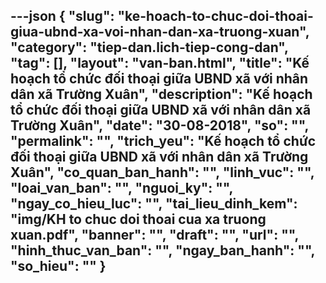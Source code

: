 ---json
{
    "slug": "ke-hoach-to-chuc-doi-thoai-giua-ubnd-xa-voi-nhan-dan-xa-truong-xuan",
    "category": "tiep-dan.lich-tiep-cong-dan",
    "tag": [],
    "layout": "van-ban.html",
    "title": "Kế hoạch tổ chức đối thoại giữa UBND xã với nhân dân xã Trường Xuân",
    "description": "Kế hoạch tổ chức đối thoại giữa UBND xã với nhân dân xã Trường Xuân",
    "date": "30-08-2018",
    "so": "",
    "permalink": "",
    "trich_yeu": "Kế hoạch tổ chức đối thoại giữa UBND xã với nhân dân xã Trường Xuân",
    "co_quan_ban_hanh": "",
    "linh_vuc": "",
    "loai_van_ban": "",
    "nguoi_ky": "",
    "ngay_co_hieu_luc": "",
    "tai_lieu_dinh_kem": "img/KH to chuc doi thoai cua xa truong xuan.pdf",
    "banner": "",
    "draft": "",
    "url": "",
    "hinh_thuc_van_ban": "",
    "ngay_ban_hanh": "",
    "so_hieu": ""
}
---
